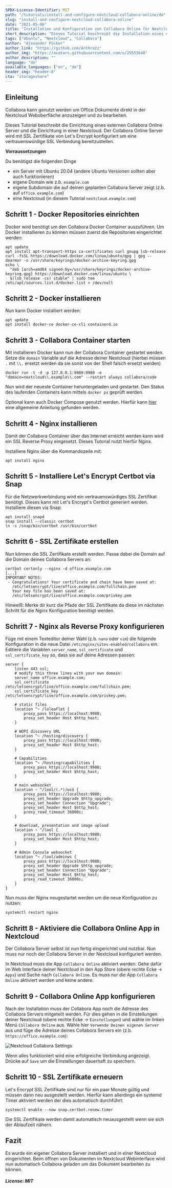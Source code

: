 ```yaml
---
SPDX-License-Identifier: MIT
path: "/tutorials/install-and-configure-nextcloud-collabora-online/de"
slug: "install-and-configure-nextcloud-collabora-online"
date: "2021-05-06"
title: "Installation und Konfiguration von Collabora Online für Nextcloud"
short_description: "Dieses Tutorial beschreibt die Installation eines externen Collabora Online Server mit Let's Encrypt und die Einrichtung in einer Nextcloud."
tags: ["Ubuntu", "Nextcloud", "Collabora"]
author: "Alexander Pücker"
author_link: "https://github.com/Anthrazz"
author_img: "https://avatars.githubusercontent.com/u/25553648"
author_description: ""
language: "de"
available_languages: ["en", "de"]
header_img: "header-8"
cta: "storageshare"
---
```


## Einleitung

Collabora kann genutzt werden um Office Dokumente direkt in der Nextcloud Weboberfläche anzuzeigen und zu bearbeiten.

Dieses Tutorial beschreibt die Einrichtung eines externen Collabora Online Server und die Einrichtung in einer Nextcloud. Der Collabora Online Server wird mit SSL Zertifikate von Let's Encrypt konfiguriert um eine vertrauenswürdige SSL Verbindung bereitzustellen.

**Vorraussetzungen**

Du benötigst die folgenden Dinge

* ein Server mit Ubuntu 20.04 (andere Ubuntu Versionen sollten aber auch funktionieren)
* eigene Domain wie z.b. `example.com`
* eigene Subdomain die auf deinen geplanten Collabora Server zeigt (z.b. auf `office.example.com`)
* eine Nextcloud (in diesem Tutorial `nextcloud.example.com`)

## Schritt 1 - Docker Repositories einrichten

Docker wird benötigt um den Collabora Docker Container auszuführen. Um Docker installieren zu können müssen zuerst die Repositories eingerichtet werden:

```shell
apt update
apt install apt-transport-https ca-certificates curl gnupg lsb-release
curl -fsSL https://download.docker.com/linux/ubuntu/gpg | gpg --dearmor -o /usr/share/keyrings/docker-archive-keyring.gpg
echo \
  "deb [arch=amd64 signed-by=/usr/share/keyrings/docker-archive-keyring.gpg] https://download.docker.com/linux/ubuntu \
  $(lsb_release -cs) stable" | sudo tee /etc/apt/sources.list.d/docker.list > /dev/null
```

## Schritt 2 - Docker installieren

Nun kann Docker installiert werden:

```shell
apt update
apt install docker-ce docker-ce-cli containerd.io
```

## Schritt 3 - Collabora Container starten

Mit installieren Docker kann nun der Collabora Container gestartet werden. Setze die `domain` Variable auf die Adresse deiner Nextcloud (hierbei müssen `.` mit `\\.` ersetzt werden da sie sonst von der Shell falsch ersetzt werden)

```shell
docker run -t -d -p 127.0.0.1:9980:9980 -e "domain=nextcloud\\.example\\.com" --restart always collabora/code
```

Nun wird der neueste Container heruntergeladen und gestartet. Den Status des laufenden Containers kann mittels `docker ps` geprüft werden.

Optional kann auch Docker Compose genutzt werden. Hierfür kann [hier](docker-compose-as-systemd-service) eine allgemeine Anleitung gefunden werden.

## Schritt 4 - Nginx installieren

Damit der Collabora Container über das Internet erreicht werden kann wird ein SSL Reverse Proxy eingesetzt. Dieses Tutorial nutzt hierfür Nginx.

Installiere Nginx über die Kommandozeile mit:

```shell
apt install nginx
```

## Schritt 5 - Installiere Let's Encrypt Certbot via Snap

Für die Netzwerkverbindung wird ein vertrauenswürdiges SSL Zertifikat benötigt. Dieses kann mit Let's Encrypt's Certbot generiert werden. Installiere diesen via Snap:

```shell
apt install snapd
snap install --classic certbot
ln -s /snap/bin/certbot /usr/bin/certbot
```

## Schritt 6 - SSL Zertifikate erstellen

Nun können die SSL Zertifikate erstellt werden. Passe dabei die Domain auf die Domain deines Collabora Servers an:

```shell
certbot certonly --nginx -d office.example.com
[...]
IMPORTANT NOTES:
 - Congratulations! Your certificate and chain have been saved at:
   /etc/letsencrypt/live/office.example.com/fullchain.pem
   Your key file has been saved at:
   /etc/letsencrypt/live/office.example.com/privkey.pem
```

Hinweiß: Merke dir kurz die Pfade der SSL Zertifikate da diese im nächsten Schritt für die Nginx Konfiguration benötigt werden.

## Schritt 7 - Nginx als Reverse Proxy konfigurieren

Füge mit einem Texteditor deiner Wahl (z.b. `nano` oder `vim`) die folgende Konfiguration in die neue Datei `/etc/nginx/sites-enabled/collabora` ein. Editiere die Variablen `server_name`, `ssl_certificate` und `ssl_certificate_key` so, dass sie auf deine Adressen passen:

```nginx
server {
    listen 443 ssl;
    # modify this three lines with your own domain:
    server_name office.example.com;
    ssl_certificate /etc/letsencrypt/live/office.example.com/fullchain.pem;
    ssl_certificate_key /etc/letsencrypt/live/office.example.com/privkey.pem;

    # static files
    location ^~ /loleaflet {
        proxy_pass https://localhost:9980;
        proxy_set_header Host $http_host;
    }

    # WOPI discovery URL
    location ^~ /hosting/discovery {
        proxy_pass https://localhost:9980;
        proxy_set_header Host $http_host;
    }

    # Capabilities
    location ^~ /hosting/capabilities {
        proxy_pass https://localhost:9980;
        proxy_set_header Host $http_host;
    }

    # main websocket
    location ~ ^/lool/(.*)/ws$ {
        proxy_pass https://localhost:9980;
        proxy_set_header Upgrade $http_upgrade;
        proxy_set_header Connection "Upgrade";
        proxy_set_header Host $http_host;
        proxy_read_timeout 36000s;
    }

    # download, presentation and image upload
    location ~ ^/lool {
        proxy_pass https://localhost:9980;
        proxy_set_header Host $http_host;
    }

    # Admin Console websocket
    location ^~ /lool/adminws {
        proxy_pass https://localhost:9980;
        proxy_set_header Upgrade $http_upgrade;
        proxy_set_header Connection "Upgrade";
        proxy_set_header Host $http_host;
        proxy_read_timeout 36000s;
    }
}
```

Nun muss der Nginx neugestartet werden um die neue Konfiguration zu nutzen:

```shell
systemctl restart nginx
```

## Schritt 8 - Aktiviere die Collabora Online App in Nextcloud

Der Collabora Server selbst ist nun fertig eingerichtet und nutzbar. Nun muss nur noch der Collabora Server in der Nextcloud konfiguriert werden.

In Nextcloud muss die App `Collabora Online` aktiviert werden. Gehe dafür im Web Interface deiner Nextcloud in den App Store (obere rechte Ecke -> `Apps`) und Suche nach `Collabora Online`. Es muss nur die App `Collabora Online` aktiviert werden und keine andere.

## Schritt 9 - Collabora Online App konfigurieren

Nach der Installation muss der Collabora App noch die Adresse des Collabora Servers mitgeteilt werden. Für dies gehen in die Einstellungen deiner Nextcloud (obere rechte Ecke  -> `Einstellungen`) und wähle im linken Menü `Collabora Online` aus. Wähle hier `Verwende Deinen eigenen Server` aus und füge die Adresse deines Collabora Servers ein (z.b. `https://office.example.com`):

![Nextcloud Collabora Settings](images/nextcloud-collabora-settings.png)

Wenn alles funktioniert wird eine erfolgreiche Verbindung angezeigt. Drücke auf `Save` um die Einstellungen dauerhaft zu speichern.

## Schritt 10 - SSL Zertifikate erneuern

Let's Encrypt SSL Zertifikate sind nur für ein paar Monate gültig und müssen dann neu ausgestellt werden. Hierfür kann allerdings ein systemd Timer aktiviert werden der dies automatisch durchführt:

```shell
systemctl enable --now snap.certbot.renew.timer
```

Die SSL Zertifikate werden damit automatisch neuausgestellt wenn sie sich der Ablaufzeit nähern.

## Fazit

Es wurde ein eigener Collabora Server installiert und in einer Nextcloud eingerichtet. Beim öffnen von Dokumenten im Nextcloud Webinterface wird nun automatisch Collabora geladen um das Dokument bearbeiten zu können.

##### License: MIT

<!--

Contributor's Certificate of Origin

By making a contribution to this project, I certify that:

(a) The contribution was created in whole or in part by me and I have
    the right to submit it under the license indicated in the file; or

(b) The contribution is based upon previous work that, to the best of my
    knowledge, is covered under an appropriate license and I have the
    right under that license to submit that work with modifications,
    whether created in whole or in part by me, under the same license
    (unless I am permitted to submit under a different license), as
    indicated in the file; or

(c) The contribution was provided directly to me by some other person
    who certified (a), (b) or (c) and I have not modified it.

(d) I understand and agree that this project and the contribution are
    public and that a record of the contribution (including all personal
    information I submit with it, including my sign-off) is maintained
    indefinitely and may be redistributed consistent with this project
    or the license(s) involved.

Signed-off-by: [Alexander Pücker alexander.puecker@hetzner.com]

-->
